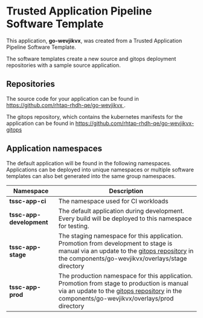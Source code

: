 # Trusted Application Pipeline Software Template

This application, **go-wevjikvx**, was created from a Trusted Application Pipeline Software Template.

The software templates create a new source and gitops deployment repositories with a sample source application. 

## Repositories

The source code for your application can be found in [https://github.com/rhtap-rhdh-qe/go-wevjikvx ](https://github.com/rhtap-rhdh-qe/go-wevjikvx ).
 
The gitops repository, which contains the kubernetes manifests for the application can be found in 
[https://github.com/rhtap-rhdh-qe/go-wevjikvx-gitops ](https://github.com/rhtap-rhdh-qe/go-wevjikvx-gitops ) 

## Application namespaces 

The default application will be found in the following namespaces. Applications can be deployed into unique namespaces or multiple software templates can also bet generated into the same group namespaces.  

|  Namespace   |  Description   |  
| -------- | -------- |
| **tssc-app-ci** | The namespace used for CI workloads |
| **tssc-app-development** | The default application during development. Every build will be deployed to this namespace for testing. |
| **tssc-app-stage** | The staging namespace for this application. Promotion from development to stage is manual via an update to the [gitops repository](https://github.com/rhtap-rhdh-qe/go-wevjikvx-gitops ) in the components/go-wevjikvx/overlays/stage directory |
| **tssc-app-prod** | The production namespace for this application. Promotion from stage to production is manual via an update to the [gitops repository](https://github.com/rhtap-rhdh-qe/go-wevjikvx-gitops ) in the components/go-wevjikvx/overlays/prod directory |